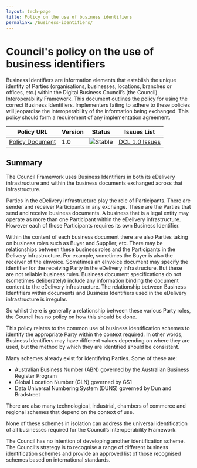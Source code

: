 ```yaml
---
layout: tech-page
title: Policy on the use of business identifiers
permalink: /business-identifiers/
---
```


# Council's policy on the use of business identifiers

Business Identifiers are information elements that establish the unique identity of Parties (organisations, businesses, locations, branches or offices, etc.) within the Digital Business Council’s (the Council) Interoperability Framework.
This document outlines the policy for using the correct Business Identifiers. Implementers failing to adhere to these policies will jeopardise the interoperability of the information being exchanged. This policy should form a requirement of any implementation agreement.

| Policy URL | Version | Status | Issues List |
| ----------------- | ------  | ------ | -------- |
| [Policy Document](https://digital-capability-locator.readthedocs.org) | 1.0 | ![Stable](http://rfc.unprotocols.org/spec:2/COSS/stable.svg)  | [DCL 1.0 Issues](https://github.com/Digital-Business-Council/Digital-Capability-Locator/issues)   |


## Summary
The Council Framework uses Business Identifiers in both its eDelivery infrastructure and within the business documents exchanged across that infrastructure.

Parties in the eDelivery infrastructure play the role of Participants. There are sender and receiver Participants in any exchange. These are the Parties that send and receive business documents. A business that is a legal entity may operate as more than one Participant within the eDelivery infrastructure. However each of those Participants requires its own Business Identifier.

Within the content of each business document there are also Parties taking on business roles such as Buyer and Supplier, etc. There may be relationships between these business roles and the Participants in the Delivery infrastructure. For example, sometimes the Buyer is also the receiver of the eInvoice. Sometimes an eInvoice document may specify the identifier for the receiving Party in the eDelivery infrastructure. But these are not reliable business rules. Business document specifications do not (sometimes deliberately) include any information binding the document content to the eDelivery infrastructure. The relationship between Business Identifiers within documents and Business Identifiers used in the eDelivery infrastructure is irregular.

So whilst there is generally a relationship between these various Party roles, the Council has no policy on how this should be done.

This policy relates to the common use of business identification schemes to identify the appropriate Party within the context required. In other words, Business Identifiers may have different values depending on where they are used, but the method by which they are identified should be consistent.

Many schemes already exist for identifying Parties. Some of these are:

+ Australian Business Number (ABN) governed by the Australian Business Register Program
+ Global Location Number (GLN) governed by GS1
+ Data Universal Numbering System (DUNS) governed by Dun and Bradstreet

There are also many technological, industrial, chambers of commerce and regional schemes that depend on the context of use.

None of these schemes in isolation can address the universal identification of all businesses required for the Council’s interoperability Framework.

The Council has no intention of developing another identification scheme. The Council’s strategy is to recognise a range of different business identification schemes and provide an approved list of those recognised schemes based on international standards.
